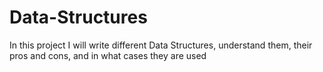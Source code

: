 # Data-Structures
In this project I will write different Data Structures, understand them, their pros and cons, and in what cases they are used

